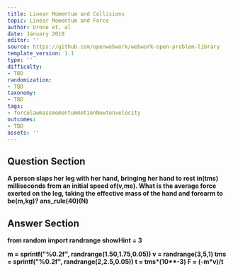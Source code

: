 ```yaml
---
title: Linear Momentum and Collisions
topic: Linear Momentum and Force
author: Urone et. al
date: January 2018
editor: ''
source: https://github.com/openwebwork/webwork-open-problem-library
template_version: 1.1
type: ''
difficulty:
- TBD
randomization:
- TBD
taxonomy:
- TBD
tags:
- forcelawmassmomentummotionNewtonvelocity
outcomes:
- TBD
assets: ''
---
```


## Question Section 

<b>
A person slaps her leg with her hand, bringing her hand to rest in(tms) milliseconds
from an initial speed of(v,ms). What is the average force exerted on the leg, taking the effective mass of the hand and forearm to be(m,kg)?
ans_rule(40)(N)



## Answer Section

from random import randrange
showHint = 3

m = sprintf("%0.2f", randrange(1.50,1.75,0.05))
v = randrange(3,5,1)
tms = sprintf("%0.2f", randrange(2,2.5,0.05))
t = tms*(10**-3)
F = (-m*v)/t